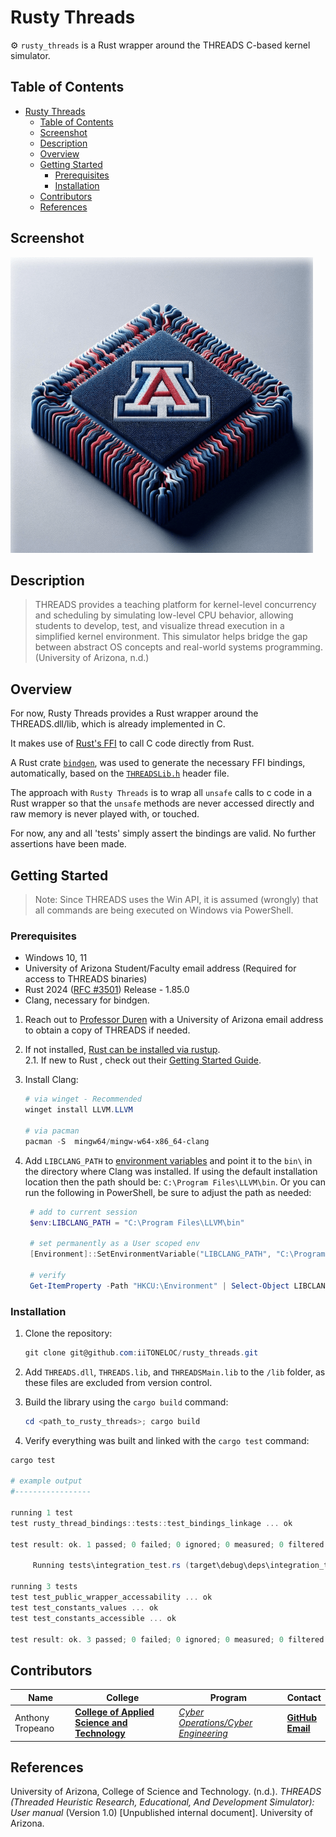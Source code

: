 # Rusty Threads

⚙️ `rusty_threads` is a Rust wrapper around the THREADS C-based kernel simulator.

## Table of Contents

- [Rusty Threads](#rusty-threads)
  - [Table of Contents](#table-of-contents)
  - [Screenshot](#screenshot)
  - [Description](#description)
  - [Overview](#overview)
  - [Getting Started](#getting-started)
    - [Prerequisites](#prerequisites)
    - [Installation](#installation)
  - [Contributors](#contributors)
  - [References](#references)

## Screenshot

![Threads - University of Arizona](./assets/threads-ua.png)

## Description

> THREADS provides a teaching platform for kernel-level concurrency and scheduling by simulating low-level CPU behavior, allowing students to develop, test, and visualize thread execution in a simplified kernel environment. This simulator helps bridge the gap between abstract OS concepts and real-world systems programming.  
> (University of Arizona, n.d.)

## Overview

For now, Rusty Threads provides a Rust wrapper around the THREADS.dll/lib, which is already implemented in C.

It makes use of [Rust's FFI](https://doc.rust-lang.org/nomicon/ffi.html#foreign-function-interface) to call C code directly from Rust.

A Rust crate [`bindgen`](https://rust-lang.github.io/rust-bindgen/requirements.html), was used to generate the necessary FFI bindings, automatically, based on the [`THREADSLib.h`](./include/THREADSLib.h) header file.

The approach with `Rusty Threads` is to wrap all `unsafe` calls to c code in a Rust wrapper so that the `unsafe` methods are never accessed directly and raw memory is never played with, or touched.

For now, any and all 'tests' simply assert the bindings are valid. No further assertions have been made.

## Getting Started

>Note: Since THREADS uses the Win API, it is assumed (wrongly) that all commands are being executed on Windows via PowerShell.

### Prerequisites

- Windows 10, 11
- University of Arizona Student/Faculty email address (Required for access to THREADS binaries)
- Rust 2024
  ([RFC #3501](https://rust-lang.github.io/rfcs/3501-edition-2024.html)) Release - 1.85.0
- Clang, necessary for bindgen.

1. Reach out to [Professor Duren](mailto:mduren@arizona.edu) with a University of Arizona email address to obtain a copy of THREADS if needed.

2. If not installed, [Rust can be installed via rustup](https://www.rust-lang.org/tools/install).  
  2.1. If new to Rust , check out their [Getting Started Guide](https://www.rust-lang.org/learn/get-started).

3. Install Clang:

    ```powershell
    # via winget - Recommended
    winget install LLVM.LLVM
  
    # via pacman
    pacman -S  mingw64/mingw-w64-x86_64-clang
    ```

4. Add `LIBCLANG_PATH` to [environment variables](https://www.alphr.com/environment-variables-windows-10/) and point it to the `bin\` in the directory where Clang was installed. If using the default installation location then the path should be: `C:\Program Files\LLVM\bin`. Or you can run the following in PowerShell, be sure to adjust the path as needed:

   ```powershell
    # add to current session
    $env:LIBCLANG_PATH = "C:\Program Files\LLVM\bin"
  
    # set permanently as a User scoped env
    [Environment]::SetEnvironmentVariable("LIBCLANG_PATH", "C:\Program Files\LLVM\bin", "User")

    # verify 
    Get-ItemProperty -Path "HKCU:\Environment" | Select-Object LIBCLANG_PATH
   ```

### Installation

1. Clone the repository:

    ```powershell
    git clone git@github.com:iiTONELOC/rusty_threads.git
    ```

2. Add `THREADS.dll`, `THREADS.lib`, and `THREADSMain.lib` to the `/lib` folder, as these files are excluded from version control.

3. Build the library using the `cargo build` command:

    ```powershell
    cd <path_to_rusty_threads>; cargo build
    ```

4. Verify everything was built and linked with the `cargo test` command:

```powershell
cargo test

# example output
#-----------------

running 1 test
test rusty_thread_bindings::tests::test_bindings_linkage ... ok

test result: ok. 1 passed; 0 failed; 0 ignored; 0 measured; 0 filtered out; finished in 0.00s

     Running tests\integration_test.rs (target\debug\deps\integration_test-eb6a4b0881a4586e.exe)

running 3 tests
test test_public_wrapper_accessability ... ok
test test_constants_values ... ok
test test_constants_accessible ... ok

test result: ok. 3 passed; 0 failed; 0 ignored; 0 measured; 0 filtered out; finished in 0.00s

```

## Contributors

| Name | College | Program | Contact |
| --- | --- | --- | --- |
| Anthony Tropeano | [**College of Applied Science and Technology**](https://azcast.arizona.edu/) | [*Cyber Operations/Cyber Engineering*](https://azcast.arizona.edu/academics/cyber-operations/cyber-engineering) | [**GitHub**](https://github.com/iiTONELOC) <br> [**Email**](mailto:atropeano@arizona.edu) |

## References

University of Arizona, College of Science and Technology. (n.d.). *THREADS (Threaded Heuristic Research, Educational, And Development Simulator): User manual* (Version 1.0) [Unpublished internal document]. University of Arizona.
